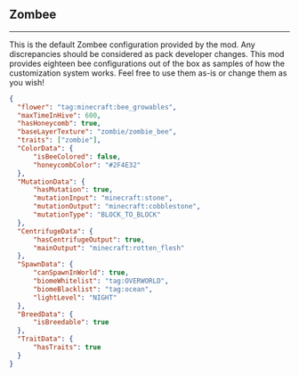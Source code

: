 ##  **Zombee**  

***  

This is the default Zombee configuration provided by the mod. Any discrepancies should be considered as pack developer changes. This mod provides eighteen bee configurations out of the box as samples of how the customization system works. Feel free to use them as-is or change them as you wish!  
  

```json  
{  
  "flower": "tag:minecraft:bee_growables",  
  "maxTimeInHive": 600,  
  "hasHoneycomb": true,  
  "baseLayerTexture": "zombie/zombie_bee",  
  "traits": ["zombie"],  
  "ColorData": {  
	  "isBeeColored": false,  
	  "honeycombColor": "#2F4E32"  
  },  
  "MutationData": {  
	  "hasMutation": true,  
	  "mutationInput": "minecraft:stone",  
	  "mutationOutput": "minecraft:cobblestone",  
	  "mutationType": "BLOCK_TO_BLOCK"  
  },  
  "CentrifugeData": {  
	  "hasCentrifugeOutput": true,  
	  "mainOutput": "minecraft:rotten_flesh"  
  },  
  "SpawnData": {  
	  "canSpawnInWorld": true,  
	  "biomeWhitelist": "tag:OVERWORLD",  
	  "biomeBlacklist": "tag:ocean",  
	  "lightLevel": "NIGHT"  
  },  
  "BreedData": {  
	  "isBreedable": true  
  },  
  "TraitData": {  
	  "hasTraits": true  
  }  
}
```
<!--stackedit_data:
eyJoaXN0b3J5IjpbLTE5MTA4MjY0OTldfQ==
-->
